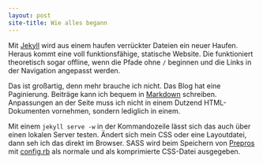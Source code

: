 ```yaml
---
layout: post
site-title: Wie alles begann
---
```

Mit [Jekyll](http://jekyllrb.com/) wird aus einem haufen verrückter Dateien ein neuer Haufen. Heraus kommt eine voll funktionsfähige, statische Website. Die funktioniert theoretisch sogar offline, wenn die Pfade ohne `/` beginnen und die Links in der Navigation angepasst werden.

Das ist großartig, denn mehr brauche ich nicht. Das Blog hat eine Paginierung. Beiträge kann ich bequem in [Markdown](http://daringfireball.net/projects/markdown/) schreiben. Anpassungen an der Seite muss ich nicht in einem Dutzend HTML-Dokumenten vornehmen, sondern lediglich in einem.

Mit einem `jekyll serve -w` in der Kommandozeile lässt sich das auch über einen lokalen Server testen. Ändert sich mein CSS oder eine Layoutdatei, dann seh ich das direkt im Browser. SASS wird beim Speichern von [Prepros](http://alphapixels.com/prepros/) mit [config.rb](http://github.com/kleinfreund/kleinfreund.github.io/blob/master/config.rb) als normale und als komprimierte CSS-Datei ausgegeben.
